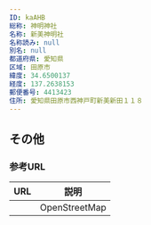 ```yaml
---
ID: kaAHB
総称: 神明神社
名称: 新美神明社
名称読み: null
別名: null
都道府県: 愛知県
区域: 田原市
緯度: 34.6500137
経度: 137.2638153
郵便番号: 4413423
住所: 愛知県田原市西神戸町新美新田１１８
---
```


## その他

### 参考URL

| URL | 説明          |
| --- | ------------- |
|     | OpenStreetMap |
